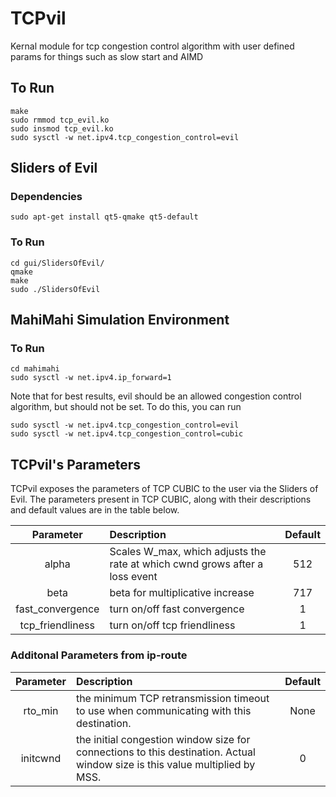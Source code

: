 # TCPvil
Kernal module for tcp congestion control algorithm with user defined params for things such as slow start and AIMD

## To Run

```
make
sudo rmmod tcp_evil.ko
sudo insmod tcp_evil.ko
sudo sysctl -w net.ipv4.tcp_congestion_control=evil
```

## Sliders of Evil
### Dependencies

```
sudo apt-get install qt5-qmake qt5-default
```

### To Run

```
cd gui/SlidersOfEvil/
qmake
make
sudo ./SlidersOfEvil
```

## MahiMahi Simulation Environment
### To Run

```
cd mahimahi
sudo sysctl -w net.ipv4.ip_forward=1
```

Note that for best results, evil should be an allowed congestion control algorithm, but should not be set. To do this, you can run

```
sudo sysctl -w net.ipv4.tcp_congestion_control=evil
sudo sysctl -w net.ipv4.tcp_congestion_control=cubic
```

## TCPvil's Parameters
TCPvil exposes the parameters of TCP CUBIC to the user via the Sliders of Evil. The parameters present in TCP CUBIC, along with their descriptions and default values are in the table below.

Parameter        | Description                                                                 | Default
:--------------: | :-------------------------------------------------------------------------- | :-----:
alpha            | Scales W_max, which adjusts the rate at which cwnd grows after a loss event | 512
beta             | beta for multiplicative increase                                            | 717
fast_convergence | turn on/off fast convergence                                                | 1
tcp_friendliness | turn on/off tcp friendliness                                                | 1

### Additonal Parameters from ip-route

Parameter | Description                                                                                                                 | Default
:-------: | :-------------------------------------------------------------------------------------------------------------------------- | :-----:
rto_min   | the minimum TCP retransmission timeout to use when communicating with this destination.                                     | None
initcwnd  | the initial congestion window size for connections to this destination. Actual window size is this value multiplied by MSS. | 0
